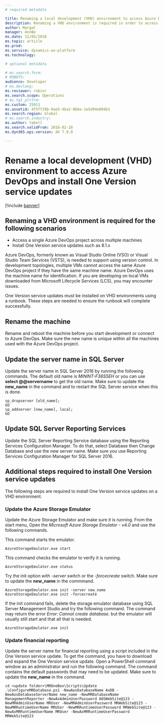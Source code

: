 ```yaml
---
# required metadata

title: Renaming a local development (VHD) environment to access Azure DevOps or install One Version service updates
description: Renaming a VHD environment is required in order to access a Azure DevOps project across multiple machines and to successfully install One Version service updates.
author: MargoC
manager: AnnBe
ms.date: 12/05/2018
ms.topic: article
ms.prod: 
ms.service: dynamics-ax-platform
ms.technology: 

# optional metadata

# ms.search.form: 
# ROBOTS: 
audience: Developer
# ms.devlang: 
ms.reviewer: robinr
ms.search.scope: Operations
# ms.tgt_pltfrm: 
ms.custom: 25911
ms.assetid: 4f5ff29b-9ae5-4ba2-8b6e-1e5d94e004b3
ms.search.region: Global
# ms.search.industry: 
ms.author: tabell
ms.search.validFrom: 2016-02-28
ms.dyn365.ops.version: AX 7.0.0

---
```


# Rename a local development (VHD) environment to access Azure DevOps and install One Version service updates

[!include [banner](../includes/banner.md)]

## Renaming a VHD environment is required for the following scenarios
* Access a single Azure DevOps project across multiple machines
* Install One Version service updates such as 8.1.x

Azure DevOps, formerly known as Visual Studio Online (VSO) or Visual Studio Team Services (VSTS), is needed to support using version control. In development topologies, multiple VMs cannot access the same Azure DevOps project if they have the same machine name. Azure DevOps uses the machine name for identification. If you are developing on local VMs downloaded from Microsoft Lifecycle Services (LCS), you may encounter issues.

One Version service updates must be installed on VHD environments using a runbook. These steps are needed to ensure the runbook will complete successfully.

## Rename the machine
Rename and reboot the machine before you start development or connect to Azure DevOps. Make sure the new name is unique within all the machines used with the Azure DevOps project.

## Update the server name in SQL Server
Update the server name in SQL Server 2016 by running the following commands. The default old name is *MININT-F36S5EH* or you can use **select @@servername** to get the old name. Make sure to update the **new_name** in the command and to restart the SQL Server service when this is done. 

    sp_dropserver [old_name];
    GO
    sp_addserver [new_name], local;
    GO

## Update SQL Server Reporting Services
Update the SQL Server Reporting Service database using the Reporting Services Configuration Manager. To do that, select Database then Change Database and use the new server name. Make sure you use Reporting Services Configuration Manager for SQL Server 2016.

## Additional steps required to install One Version service updates
The following steps are required to install One Version service updates on a VHD environment.

### Update the Azure Storage Emulator
Update the Azure Storage Emulator and make sure it is running. From the start menu, Open the *Microsoft Azure Storage Emulator - v4.0* and use the following commands.

This command starts the emulator.

    AzureStorageEmulator.exe start

This command checks the emulator to verify it is running.

    AzureStorageEmulator.exe status

Try the init option with *-server* switch or the *-forcecreate* switch. Make sure to update the **new_name** in the commmand.

    AzureStorageEmulator.exe init -server new_name
    AzureStorageEmulator.exe init -forcecreate

If the init command fails, delete the storage emulator database using SQL Server Management Studio and try the following command. The command may return the error *Error: Cannot create database.* but the emulator will usually still start and that all that is needed.

    AzureStorageEmulator.exe init

### Update financial reporting
Update the server name for financial reporting using a script included in the One Version service update. To get the command, you have to download and expand the One Version service update. Open a PowerShell command window as an administrator and run the following command. The command contains the default passwords that may need to be updated. Make sure to update the **new_name** in the command.

    cd <update folder>\MROneBox\Scripts\Update
    .\ConfigureMRDatabase.ps1 -NewAosDatabaseName AxDB -NewAosDatabaseServerName new_name -NewMRDatabaseName ManagementReporter -NewAxAdminUserPassword AOSWebSite@123 -NewMRAdminUserName MRUser -NewMRAdminUserPassword MRWebSite@123 -NewMRRuntimeUserName MRUSer -NewMRRuntimeUserPassword MRWebSite@123 -NewAxMRRuntimeUserName MRUser -NewAxMRRuntimeUserPassword MRWebSite@123
